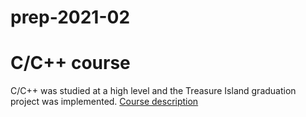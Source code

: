 # prep-2021-02

# C/C++ course
C/C++ was studied at a high level and the Treasure Island graduation project was implemented.
[Course description](https://github.com/v-mk-s/C-course)
